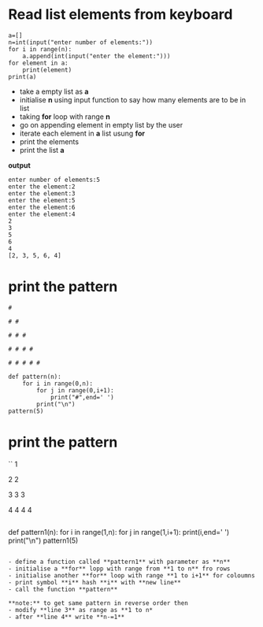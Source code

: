 # Read list elements from keyboard
```
a=[]
n=int(input("enter number of elements:"))
for i in range(n):
    a.append(int(input("enter the element:")))
for element in a:
    print(element)
print(a)
```
- take a empty list as **a**
- initialise **n** using input function to say how many elements are to be in list
- taking **for** loop with range **n**
- go on appending element in empty list by the user
- iterate each element in **a** list usung **for**
- print the elements 
- print the list **a**


**output**
```
enter number of elements:5
enter the element:2
enter the element:3
enter the element:5
enter the element:6
enter the element:4
2
3
5
6
4
[2, 3, 5, 6, 4]
```

# print the pattern
```
# 

# # 

# # # 

# # # # 

# # # # # 
```
```
def pattern(n):
    for i in range(0,n):
        for j in range(0,i+1):
            print("#",end=' ')
        print("\n")
pattern(5)
```
# print the pattern
``
1 

2 2 

3 3 3 

4 4 4 4 
```

```
def pattern1(n):
    for i in range(1,n):
        for j in range(1,i+1):
            print(i,end=' ')
        print("\n")
pattern1(5)
```

- define a function called **pattern1** with parameter as **n**
- initialise a **for** lopp with range from **1 to n** fro rows
- initialise another **for** loop with range **1 to i+1** for coloumns
- print symbol **i** hash **i** with **new line**
- call the function **pattern**

**note:** to get same pattern in reverse order then 
- modify **line 3** as range as **1 to n*
- after **line 4** write **n-=1**
